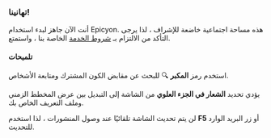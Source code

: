 ### تهانينا!
أنت الآن جاهز لبدء استخدام Epicyon. هذه مساحة اجتماعية خاضعة للإشراف ، لذا يرجى التأكد من الالتزام بـ [شروط الخدمة](/terms) الخاصة بنا ، واستمتع.

#### تلميحات
استخدم رمز **المكبر** 🔍 للبحث عن مقابض الكون المشترك ومتابعة الأشخاص.

يؤدي تحديد **الشعار في الجزء العلوي** من الشاشة إلى التبديل بين عرض المخطط الزمني وملف التعريف الخاص بك.

لن يتم تحديث الشاشة تلقائيًا عند وصول المنشورات ، لذا استخدم **F5** أو زر البريد الوارد للتحديث.
